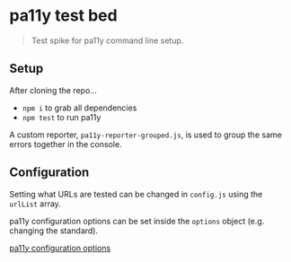 # pa11y test bed

> Test spike for pa11y command line setup.

## Setup

After cloning the repo...

* `npm i` to grab all dependencies
* `npm test` to run pa11y

A custom reporter, `pa11y-reporter-grouped.js`, is used to group the same errors together in the console.

## Configuration

Setting what URLs are tested can be changed in `config.js` using the `urlList` array. 

pa11y configuration options can be set inside the `options` object (e.g. changing the standard).

[pa11y configuration options](https://github.com/pa11y/pa11y#configuration)
